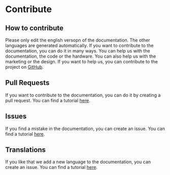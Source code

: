 # Contribute

## How to contribute

Please only edit the english versopn of the documentation. The other languages are generated automatically. If you want to contribute to the documentation, you can do it in many ways. You can help us with the documentation, the code or the hardware. You can also help us with the marketing or the design. If you want to help us, you can contribute to the project on [GitHub](https://gitgub.com/ttnleipzig/regenfass-docs).

## Pull Requests

If you want to contribute to the documentation, you can do it by creating a pull request. You can find a tutorial [here](https://help.github.com/en/articles/creating-a-pull-request).

## Issues

If you find a mistake in the documentation, you can create an issue. You can find a tutorial [here](https://help.github.com/en/articles/creating-an-issue).

## Translations

If you like that we add a new language to the documentation, you can create an issue. You can find a tutorial [here](https://help.github.com/en/articles/creating-an-issue).
